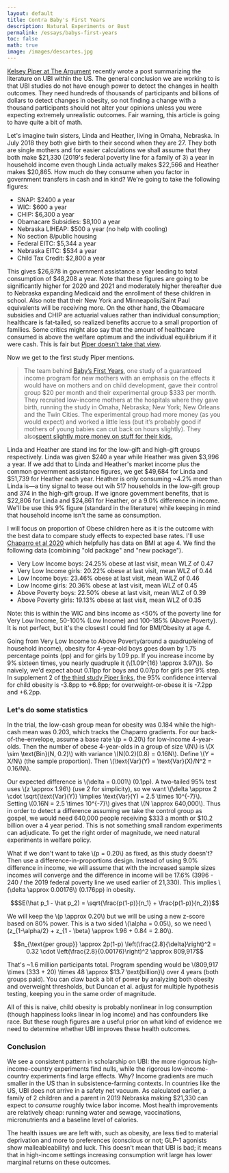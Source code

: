 ```yaml
---
layout: default
title: Contra Baby's First Years
description: Natural Experiments or Bust
permalink: /essays/babys-first-years
toc: false
math: true
image: /images/descartes.jpg
---
```


[Kelsey Piper at The Argument](https://www.theargumentmag.com/p/giving-people-money-helped-less-than) recently wrote a post summarizing the literature on UBI within the US. The general conclusion we are working to is that UBI studies do not have enough power to detect the changes in health outcomes. They need hundreds of thousands of participants and billions of dollars to detect changes in obesity, so not finding a change with a thousand participants should not alter your opinions unless you were expecting extremely unrealistic outcomes.  Fair warning, this article is going to have quite a bit of math.

Let's imagine twin sisters, Linda and Heather, living in Omaha, Nebraska. In July 2018 they both give birth to their second when they are 27. They both are single mothers and for easier calculations we shall assume that they both make $21,330 (2019's federal poverty line for a family of 3) a year in household income even though Linda actually makes $22,566 and Heather makes $20,865. How much do they consume when you factor in government transfers in cash and in kind? We're going to take the following figures:
- SNAP: $2400 a year
- WIC: $600 a year
- CHIP: $6,300 a year
- Obamacare Subsidies: $8,100 a year
- Nebraska LIHEAP: $500 a year (no help with cooling)
- No section 8/public housing
- Federal EITC: $5,344 a year
- Nebraska EITC: $534 a year
- Child Tax Credit: $2,800 a year

This gives $26,878 in government assistance a year leading to total consumption of $48,208 a year. Note that these figures are going to be significantly higher for 2020 and 2021 and moderately higher thereafter due to Nebraska expanding Medicaid and the enrollment of these children in school. Also note that their New York and Minneapolis/Saint Paul equivalents will be receiving more. On the other hand, the Obamacare subsidies and CHIP are actuarial values rather than individual consumption; healthcare is fat-tailed, so realized benefits accrue to a small proportion of families. Some critics might also say that the amount of healthcare consumed is above the welfare optimum and the individual equilibrium if it were cash. This is fair but [Piper doesn't take that view](https://x.com/KelseyTuoc/status/1958601155271094560).

Now we get to the first study Piper mentions. 

> The team behind [Baby’s First Years](https://pmc.ncbi.nlm.nih.gov/articles/PMC8487960/), one study of a guaranteed income program for new mothers with an emphasis on the effects it would have on mothers and on child development, gave their control group $20 per month and their experimental group $333 per month. They recruited low-income mothers at the hospitals where they gave birth, running the study in Omaha, Nebraska; New York; New Orleans and the Twin Cities. The experimental group had more money (as you would expect) and worked a little less (but it’s probably good if mothers of young babies can cut back on hours slightly). They also[spent slightly more money on stuff for their kids.](https://childandfamilypolicy.duke.edu/wp-content/uploads/2024/06/BFY-Monthly-Cash-Gift-Increases-Families-Investments-in-Young-Children.pdf)

Linda and Heather are stand ins for the low-gift and high-gift groups respectively. Linda was given $240 a year while Heather was given $3,996 a year. If we add that to Linda and Heather's market income plus the common government assistance figures, we get $49,684 for Linda and $51,739 for Heather each year. Heather is only consuming ~4.2% more than Linda is—a tiny signal to tease out wih 517 households in the low-gift group and 374 in the high-gift group. If we ignore government benefits, that is $22,806 for Linda and $24,861 for Heather, or a 9.0% difference in income. We'll be use this 9% figure (standard in the literature) while keeping in mind that household income isn't the same as consumption.

I will focus on proportion of Obese children here as it is the outcome with the best data to compare study effects to expected base rates. I'll use [Chaparro et al 2020](https://pmc.ncbi.nlm.nih.gov/articles/PMC10195234/) which helpfully has data on BMI at age 4. We find the following data (combining "old package" and "new package").
- Very Low Income boys: 24.25% obese at last visit, mean WLZ of 0.47
- Very Low Income girls: 20.22% obese at last visit, mean WLZ of 0.44
- Low Income boys: 23.46% obese at last visit, mean WLZ of 0.46
- Low Income girls: 20.36% obese at last visit, mean WLZ of 0.45
- Above Poverty boys: 22.50% obese at last visit, mean WLZ of 0.39
- Above Poverty girls: 19.13% obese at last visit, mean WLZ of 0.35

Note: this is within the WIC and bins income as <50% of the poverty line for Very Low Income, 50-100% (Low Income) and 100-185% (Above Poverty). It is not perfect, but it's the closest I could find for BMI/Obesity at age 4.

Going from Very Low Income to Above Poverty(around a quadrupleing of household income), obesity for 4-year-old boys goes down by 1.75 percentage points (pp) and for girls by 1.09 pp. If you increase income by 9% sixteen times, you nearly quadruple it (\\(1.09^{16} \approx 3.97\\)). So naively, we'd expect about 0.11pp for boys and 0.07pp for girls per 9% step. In supplement 2 of [the third study Piper links](https://jamanetwork.com/journals/jamapediatrics/fullarticle/2834896), the 95% confidence interval for child obesity is -3.8pp to +6.8pp; for overweight-or-obese it is -7.2pp and +6.2pp.

### Let's do some statistics

In the trial, the low-cash group mean for obesity was 0.184 while the high-cash mean was 0.203, which tracks the Chaparro gradients. For our back-of-the-envelope, assume a base rate \\(p = 0.20\\) for low-income 4-year-olds. Then the number of obese 4-year-olds in a group of size \\(N\\) is \\(X \sim \text{Bin}(N, 0.2)\\) with variance \\(N(0.2)(0.8) = 0.16N\\). Define \\(Y = X/N\\) (the sample proportion). Then \\(\text{Var}(Y) = \text{Var}(X)/N^2 = 0.16/N\\).

Our expected difference is \\(\delta = 0.001\\) (0.1pp). A two-tailed 95% test uses \\(z \approx 1.96\\) (use 2 for simplicity), so we want \\(\delta \approx 2 \cdot \sqrt{\text{Var}(Y)} \implies \text{Var}(Y) = 2.5 \times 10^{-7}\\). Setting \\(0.16N = 2.5 \times 10^{-7}\\) gives that \\(N \approx 640,000\\). Thus in order to detect a difference assuming we take the control group as gospel, we would need 640,000 people receiving $333 a month or $10.2 billion over a 4 year period.  This is not something small random experiments can adjudicate. To get the right order of magnitude, we need natural experiments in welfare policy.

What if we don't want to take \\(p = 0.20\\) as fixed, as this study doesn't? Then use a difference-in-proportions design. Instead of using 9.0% difference in income, we will assume that with the increased sample sizes incomes will converge and the difference in income will be 17.6% (3996 - 240 / the 2019 federal poverty line we used earlier of 21,330). This implies \\(\delta \approx 0.00176\\) (0.176pp) in obesity.

$$SE(\hat p_1 - \hat p_2) = \sqrt{\frac{p(1-p)}{n_1} + \frac{p(1-p)}{n_2}}$$

We will keep the \\(p \approx 0.20\\) but we will be using a new z-score based on 80% power. This is a two sided \\(\alpha = 0.05\\), so we need \\(z_{1-\alpha/2} + z_{1 - \beta} \approx 1.96 + 0.84 = 2.80\\).

$$n_{\text{per group}} \approx 2p(1-p) \left(\frac{2.8}{\delta}\right)^2 = 0.32 \cdot \left(\frac{2.8}{0.00176}\right)^2 \approx 809,917$$

That's ~1.6 million participants total. Program spending would be \\(809,917 \times (333 + 20) \times 48 \approx $13.7 \text{billion}\\) over 4 years (both groups paid). You can claw back a bit of power by analyzing both obesity and overweight thresholds, but Duncan et al. adjust for multiple hypothesis testing, keeping you in the same order of magnitude.

All of this is naive, child obesity is probably nonlinear in log consumption (though happiness looks linear in log income) and has confounders like race. But these rough figures are a useful prior on what kind of evidence we need to determine whether UBI improves these health outcomes.


### Conclusion

We see a consistent pattern in scholarship on UBI: the more rigorous high-income-country experiments find nulls, while the rigorous low-income-country experiments find large effects. Why? Income gradients are much smaller in the US than in subsistence-farming contexts. In countries like the US, UBI does not arrive in a safety net vacuum. As calculated earlier, a family of 2 children and a parent in 2019 Nebraska making $21,330 can expect to *consume* roughly twice labor income. Most health improvements are relatively cheap: running water and sewage, vaccinations, micronutrients and a baseline level of calories. 

The health issues we are left with, such as obesity, are less tied to material deprivation and more to preferences (conscious or not; GLP-1 agonists show malleableability) and luck. This doesn't mean that UBI is bad; it means that in high-income settings increasing consumption writ large has lower marginal returns on these outcomes.